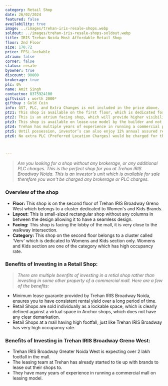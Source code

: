 ```yaml
---
category: Retail Shop
date: 26/02/2024
featured: false
availability: true
image: ../images/trehan-iris-resale-shops.webp
soldout: ../images/trehan-iris-resale-shops-soldout.webp
title: IRIS Trehan Noida Most Affordable Retail Shop
floor: 2nd Floor
size: 170.72
price: FFSL-lockable
atrium: false
corner: false
status: resale
byowner: true
discount: 90000
brokerage: true
plc: 0%
name: Amit Singh
contactno: 8375924100
giftvisit : worth 2000*
giftbuy : Gold Coin
info: GST, PLC, and Extra Changes is not included in the price above.
ptz1: This shop is available on the first floor, which is dedicated for Mens and Sports retail shops only.
ptz2: This is an atrium facing shop, which will provide higher visibility and footfall. Therefore, a rental yield for this shops can be expected.
ptz3: This shop is available on lease-use model by the builder and not for personal use.
ptz4: Trehan has multiple years of experience in running a commercial project on lease model, so the investors can be assured for rental yield from their shop for a long period of time.
ptz5: Until possession, investor’s can also enjoy 12% annual assured return by the builder.
ptz6: No extra PLC (Preferred Location Charges) would be charged for this shop even though the shop is atrium facing and right beside the escalators.



---
```


> _Are you looking for a shop without any brokerage, or any additional PLC charges. This is the perfect shop for you at Trehan IRIS Broadway Noida. This is an investor's unit which is available for sale therefore you won't be charged any brokerage or PLC charges._

### Overview of the shop
* **Floor:** This shop is on the second floor of Trehan IRIS Broadway Greno West which belongs to a cluster dedicated to Women's and Kids Brands.
* **Layout:** This is small-sized rectangular shop without any columns in between the design allowing it to have a seamless design.
* **Facing:** This shop is facing the lobby of the mall, it is very close to the walkway intersection.
* **Category:** This shop on the second floor belongs to a cluster called 'Verv' which is dedicated to Womens and Kids section only. Womens and Kids section are one of the category which has high occupancy rate.

### Benefits of Investing in a Retail Shop:
> _There are multiple beenfits of investing in a retial shop rather than investing in some other property of a commercial mall. Here are a few of the benefits:_
* Minimum lease guarante provided by Trehan IRIS Broadway Noida, ensures you to have consistent rental yield over a long period of time.
* Retail Shops are sold individually as a lockable space, which is clearly defined against a virtual space in Anchor shops, which does not have any clear demarkation.
* Retail Shops at a mall having high footfall, just like Trehan IRIS Broadway has very high occupancy rate.

### Benefits of Investing in Trehan IRIS Broadway Greno West:
* Trehan IRIS Broadway Greater Noida West is expecting over 2 lakh footfall in the mall.
* The leasing team at Trehan has already started to tie up with brands to lease out their shops to.
* They have many years of experience in running a commercial mall on leasing model.